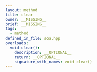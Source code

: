 ```yaml
---
layout: method
title: clear
owner: __MISSING__
brief: __MISSING__
tags:
  - method
defined_in_file: soa.hpp
overloads:
  void clear():
    description: __OPTIONAL__
    return: __OPTIONAL__
    signature_with_names: void clear()
---
```


